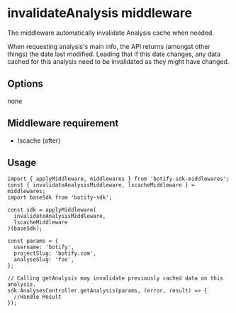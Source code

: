 # invalidateAnalysis middleware

The middleware automatically invalidate Analysis cache when needed.

When requesting analysis's main info, the API returns (amongst other things) the date last modified. Leading that if this date changes, any data cached for this analysis need to be invalidated as they might have changed.

## Options
none

## Middleware requirement
- lscache (after)

## Usage
```JS
import { applyMiddleware, middlewares } from 'botify-sdk-middlewares';
const { invalidateAnalysisMiddleware, lscacheMiddleware } = middlewares;
import baseSdk from 'botify-sdk';

const sdk = applyMiddleware(
  invalidateAnalysisMiddleware,
  lscacheMiddleware
)(baseSdk);

const params = {
  username: 'botify',
  projectSlug: 'botify.com',
  analyseSlug: 'foo',
};

// Calling getAnalysis may invalidate previously cached data on this analysis.
sdk.AnalysesController.getAnalysis(params, (error, result) => {
  //Handle Result
});
```
